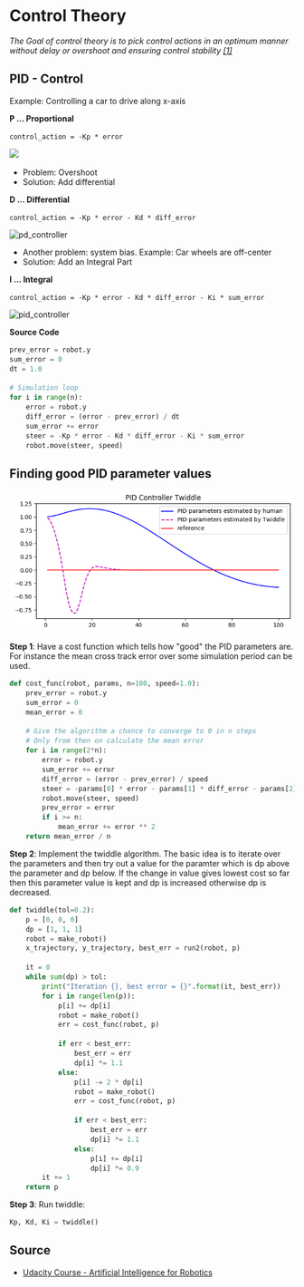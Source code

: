 # Control Theory

*The Goal of control theory is to pick control actions in an optimum manner without delay or overshoot and ensuring control stability [[1]](https://en.wikipedia.org/wiki/Control_theory)*

## PID - Control

Example: Controlling a car to drive along x-axis

**P ... Proportional**

```control_action = -Kp * error```

![](./images/p_controller.png)

* Problem: Overshoot
* Solution: Add differential

**D ... Differential**

```control_action = -Kp * error - Kd * diff_error```

![pd_controller](./images/pd_controller.png)

* Another problem: system bias. Example: Car wheels are off-center
* Solution: Add an Integral Part

**I ... Integral**

```control_action = -Kp * error - Kd * diff_error - Ki * sum_error```

![pid_controller](./images/pid_controller.png)

**Source Code**

```python
prev_error = robot.y
sum_error = 0
dt = 1.0

# Simulation loop
for i in range(n):
    error = robot.y
    diff_error = (error - prev_error) / dt
    sum_error += error
    steer = -Kp * error - Kd * diff_error - Ki * sum_error
    robot.move(steer, speed)
```

## Finding good PID parameter values

![](./images/pid_twiddle.png)

**Step 1**: Have a cost function which tells how "good" the PID parameters are. For instance the mean cross track error over some simulation period can be used.

```python
def cost_func(robot, params, n=100, speed=1.0):
    prev_error = robot.y
    sum_error = 0
    mean_error = 0

    # Give the algorithm a chance to converge to 0 in n steps
    # Only from then on calculate the mean error
    for i in range(2*n):
        error = robot.y
        sum_error += error
        diff_error = (error - prev_error) / speed
        steer = -params[0] * error - params[1] * diff_error - params[2] * sum_error
        robot.move(steer, speed)
        prev_error = error
        if i >= n:
            mean_error += error ** 2
    return mean_error / n
```

**Step 2**: Implement the twiddle algorithm. The basic idea is to iterate over the parameters and then try out a value for the paramter which is dp above the parameter and dp below. If the change in value gives lowest cost so far then this parameter value is kept and dp is increased otherwise dp is decreased.

```python
def twiddle(tol=0.2): 
    p = [0, 0, 0]
    dp = [1, 1, 1]
    robot = make_robot()
    x_trajectory, y_trajectory, best_err = run2(robot, p)

    it = 0
    while sum(dp) > tol:
        print("Iteration {}, best error = {}".format(it, best_err))
        for i in range(len(p)):
            p[i] += dp[i]
            robot = make_robot()
            err = cost_func(robot, p)

            if err < best_err:
                best_err = err
                dp[i] *= 1.1
            else:
                p[i] -= 2 * dp[i]
                robot = make_robot()
                err = cost_func(robot, p)

                if err < best_err:
                    best_err = err
                    dp[i] *= 1.1
                else:
                    p[i] += dp[i]
                    dp[i] *= 0.9
        it += 1
    return p
```

**Step 3**: Run twiddle:

```python
Kp, Kd, Ki = twiddle()
```

## Source

* [Udacity Course - Artificial Intelligence for Robotics](https://classroom.udacity.com/courses/cs373)





